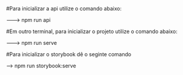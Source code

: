 #Para inicializar a api utilize o comando abaixo:

---> npm run api

#Em outro terminal, para inicializar o projeto utilize o comando abaixo:

---> npm run serve

#Para inicializar o storybook dê o seginte comando

--> npm run storybook:serve